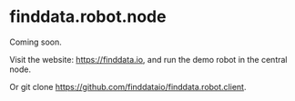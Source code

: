 # finddata.robot.node

Coming soon.


Visit the website: https://finddata.io, and run the demo robot in the central node.

Or git clone https://github.com/finddataio/finddata.robot.client.
